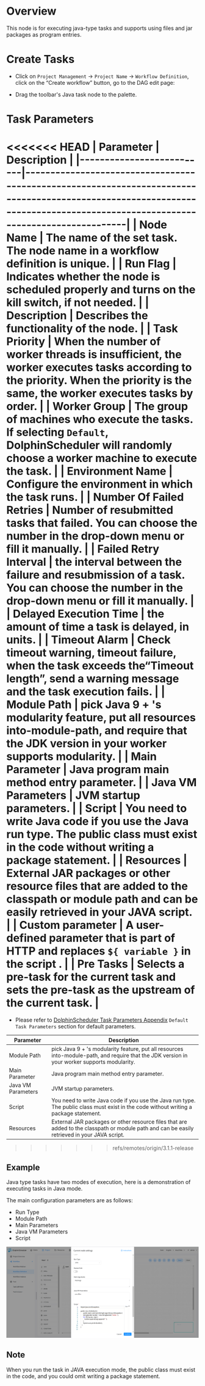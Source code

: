 # Overview

This node is for executing java-type tasks and supports using files and jar packages as program entries.

# Create Tasks

- Click on `Project Management` -> `Project Name` -> `Workflow Definition`, click on the “Create workflow” button, go to the DAG edit page:

- Drag the toolbar's Java task node to the palette.

# Task Parameters

<<<<<<< HEAD
|      **Parameter**       |                                                                              **Description**                                                                               |
|--------------------------|----------------------------------------------------------------------------------------------------------------------------------------------------------------------------|
| Node Name                | The name of the set task. The node name in a workflow definition is unique.                                                                                                |
| Run Flag                 | Indicates whether the node is scheduled properly and turns on the kill switch, if not needed.                                                                              |
| Description              | Describes the functionality of the node.                                                                                                                                   |
| Task Priority            | When the number of worker threads is insufficient, the worker executes tasks according to the priority. When the priority is the same, the worker executes tasks by order. |
| Worker Group             | The group of machines who execute the tasks. If selecting `Default`, DolphinScheduler will randomly choose a worker machine to execute the task.                           |
| Environment Name         | Configure the environment in which the task runs.                                                                                                                          |
| Number Of Failed Retries | Number of resubmitted tasks that failed. You can choose the number in the drop-down menu or fill it manually.                                                              |
| Failed Retry Interval    | the interval between the failure and resubmission of a task. You can choose the number in the drop-down menu or fill it manually.                                          |
| Delayed Execution Time   | the amount of time a task is delayed, in units.                                                                                                                            |
| Timeout Alarm            | Check timeout warning, timeout failure, when the task exceeds the“Timeout length”, send a warning message and the task execution fails.                                    |
| Module Path              | pick Java 9 + 's modularity feature, put all resources into-module-path, and require that the JDK version in your worker supports modularity.                              |
| Main Parameter           | Java program main method entry parameter.                                                                                                                                  |
| Java VM Parameters       | JVM startup parameters.                                                                                                                                                    |
| Script                   | You need to write Java code if you use the Java run type. The public class must exist in the code without writing a package statement.                                     |
| Resources                | External JAR packages or other resource files that are added to the classpath or module path and can be easily retrieved in your JAVA script.                              |
| Custom parameter         | A user-defined parameter that is part of HTTP and replaces `${ variable }` in the script .                                                                                 |
| Pre Tasks                | Selects a pre-task for the current task and sets the pre-task as the upstream of the current task.                                                                         |
=======
[//]: # (TODO: use the commented anchor below once our website template supports this syntax)
[//]: # (- Please refer to [DolphinScheduler Task Parameters Appendix]&#40;appendix.md#default-task-parameters&#41; `Default Task Parameters` section for default parameters.)

- Please refer to [DolphinScheduler Task Parameters Appendix](appendix.md) `Default Task Parameters` section for default parameters.

|   **Parameter**    |                                                                **Description**                                                                |
|--------------------|-----------------------------------------------------------------------------------------------------------------------------------------------|
| Module Path        | pick Java 9 + 's modularity feature, put all resources into-module-path, and require that the JDK version in your worker supports modularity. |
| Main Parameter     | Java program main method entry parameter.                                                                                                     |
| Java VM Parameters | JVM startup parameters.                                                                                                                       |
| Script             | You need to write Java code if you use the Java run type. The public class must exist in the code without writing a package statement.        |
| Resources          | External JAR packages or other resource files that are added to the classpath or module path and can be easily retrieved in your JAVA script. |
>>>>>>> refs/remotes/origin/3.1.1-release

## Example

Java type tasks have two modes of execution, here is a demonstration of executing tasks in Java mode.

The main configuration parameters are as follows:
- Run Type
- Module Path
- Main Parameters
- Java VM Parameters
- Script

![java_task](../../../../img/tasks/demo/java_task02.png)

## Note

When you run the task in JAVA execution mode, the public class must exist in the code, and you could omit writing a package statement.
